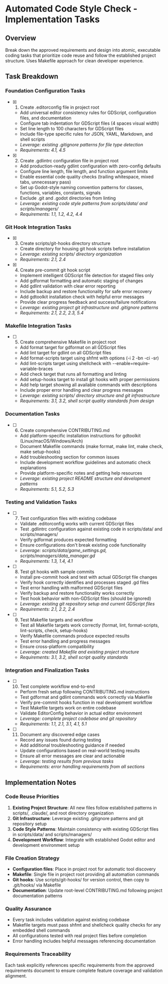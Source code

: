 # Automated Code Style Check - Implementation Tasks

## Overview

Break down the approved requirements and design into atomic, executable coding tasks that prioritize code reuse and follow the established project structure. Uses Makefile approach for clean developer experience.

## Task Breakdown

### Foundation Configuration Tasks

- [x] 1. Create .editorconfig file in project root
  - Add universal editor consistency rules for GDScript, configuration files, and documentation
  - Configure tab indentation for GDScript files (4 spaces visual width)
  - Set line length to 100 characters for GDScript files
  - Include file-type specific rules for JSON, YAML, Markdown, and shell scripts
  - _Leverage: existing .gitignore patterns for file type detection_
  - _Requirements: 4.1, 4.5_

- [x] 2. Create .gdlintrc configuration file in project root
  - Add production-ready gdlint configuration with zero-config defaults
  - Configure line length, file length, and function argument limits
  - Enable essential code quality checks (trailing whitespace, mixed tabs, unnecessary pass)
  - Set up Godot-style naming convention patterns for classes, functions, variables, constants, signals
  - Exclude .git and .godot directories from linting
  - _Leverage: existing code style patterns from scripts/data/ and scripts/managers/_
  - _Requirements: 1.1, 1.2, 4.2, 4.4_

### Git Hook Integration Tasks

- [x] 3. Create scripts/git-hooks directory structure
  - Create directory for housing git hook scripts before installation
  - _Leverage: existing scripts/ directory organization_
  - _Requirements: 2.1, 2.4_

- [x] 4. Create pre-commit git hook script
  - Implement intelligent GDScript file detection for staged files only
  - Add gdformat formatting and automatic staging of changes
  - Add gdlint validation with clear error reporting
  - Include backup and restore functionality for safe error recovery
  - Add gdtoolkit installation check with helpful error messages
  - Provide clear progress feedback and success/failure notifications
  - _Leverage: existing project git infrastructure and .gitignore patterns_
  - _Requirements: 2.1, 2.2, 2.3, 5.4_

### Makefile Integration Tasks

- [ ] 5. Create comprehensive Makefile in project root
  - Add format target for gdformat on all GDScript files
  - Add lint target for gdlint on all GDScript files
  - Add format-scripts target using shfmt with options (-i 2 -bn -ci -sr)
  - Add lint-scripts target using shellcheck with --enable=require-variable-braces
  - Add check target that runs all formatting and linting
  - Add setup-hooks target to install git hooks with proper permissions
  - Add help target showing all available commands with descriptions
  - Include proper error handling and clear progress messages
  - _Leverage: existing scripts/ directory structure and git infrastructure_
  - _Requirements: 3.1, 3.2, shell script quality standards from design_

### Documentation Tasks

- [ ] 6. Create comprehensive CONTRIBUTING.md
  - Add platform-specific installation instructions for gdtoolkit (Linux/macOS/Windows/Arch)
  - Document Makefile commands (make format, make lint, make check, make setup-hooks)
  - Add troubleshooting section for common issues
  - Include development workflow guidelines and automatic check explanations
  - Provide platform-specific notes and getting help resources
  - _Leverage: existing project README structure and development patterns_
  - _Requirements: 5.1, 5.2, 5.3_

### Testing and Validation Tasks

- [ ] 7. Test configuration files with existing codebase
  - Validate .editorconfig works with current GDScript files
  - Test .gdlintrc configuration against existing code in scripts/data/ and scripts/managers/
  - Verify gdformat produces expected formatting
  - Ensure configurations don't break existing code functionality
  - _Leverage: scripts/data/game_settings.gd, scripts/managers/data_manager.gd_
  - _Requirements: 1.3, 1.4, 4.1_

- [ ] 8. Test git hooks with sample commits
  - Install pre-commit hook and test with actual GDScript file changes
  - Verify hook correctly identifies and processes staged .gd files
  - Test error handling with malformed GDScript files
  - Verify backup and restore functionality works correctly
  - Test hook behavior with non-GDScript files (should be ignored)
  - _Leverage: existing git repository setup and current GDScript files_
  - _Requirements: 2.1, 2.2, 2.4_

- [ ] 9. Test Makefile targets and workflow
  - Test all Makefile targets work correctly (format, lint, format-scripts, lint-scripts, check, setup-hooks)
  - Verify Makefile commands produce expected results
  - Test error handling and progress messages
  - Ensure cross-platform compatibility
  - _Leverage: created Makefile and existing project structure_
  - _Requirements: 3.1, 3.2, shell script quality standards_

### Integration and Finalization Tasks

- [ ] 10. Test complete workflow end-to-end
  - Perform fresh setup following CONTRIBUTING.md instructions
  - Test gdformat and gdlint commands work correctly via Makefile
  - Verify pre-commit hooks function in real development workflow
  - Test Makefile targets work on entire codebase
  - Validate EditorConfig behavior in actual editor environment
  - _Leverage: complete project codebase and git repository_
  - _Requirements: 1.1, 2.1, 3.1, 4.1, 5.1_

- [ ] 11. Document any discovered edge cases
  - Record any issues found during testing
  - Add additional troubleshooting guidance if needed
  - Update configurations based on real-world testing results
  - Ensure all error messages are clear and actionable
  - _Leverage: testing results from previous tasks_
  - _Requirements: error handling requirements from all sections_

## Implementation Notes

### Code Reuse Priorities

1. **Existing Project Structure**: All new files follow established patterns in scripts/, .claude/, and root directory organization
2. **Git Infrastructure**: Leverage existing .gitignore patterns and git repository setup
3. **Code Style Patterns**: Maintain consistency with existing GDScript files in scripts/data/ and scripts/managers/
4. **Development Workflow**: Integrate with established Godot editor and development environment setup

### File Creation Strategy

- **Configuration files**: Place in project root for automatic tool discovery
- **Makefile**: Single file in project root providing all automation commands
- **Git hooks**: Use scripts/git-hooks/ for version control, then copy to .git/hooks/ via Makefile
- **Documentation**: Update root-level CONTRIBUTING.md following project documentation patterns

### Quality Assurance

- Every task includes validation against existing codebase
- Makefile targets must pass shfmt and shellcheck quality checks for any embedded shell commands
- All configurations tested with real project files before completion
- Error handling includes helpful messages referencing documentation

### Requirements Traceability

Each task explicitly references specific requirements from the approved requirements document to ensure complete feature coverage and validation alignment.
